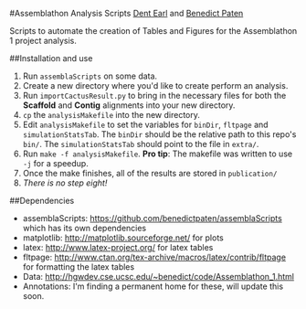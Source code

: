 #Assemblathon Analysis Scripts
[Dent Earl](https://github.com/dentearl/) and [Benedict Paten](https://github.com/benedictpaten/)

Scripts to automate the creation of Tables and Figures for the Assemblathon 1 project analysis.

##Installation and use
1. Run <code>assemblaScripts</code> on some data.
2. Create a new directory where you'd like to create perform an analysis.
3. Run <code>importCactusResult.py</code> to bring in the necessary files for both the **Scaffold** and **Contig** alignments into your new directory.
4. <code>cp</code> the <code>analysisMakefile</code> into the new directory.
5. Edit <code>analysisMakefile</code> to set the variables for <code>binDir</code>, <code>fltpage</code> and <code>simulationStatsTab</code>. The <code>binDir</code> should be the relative path to this repo's <code>bin/</code>. The <code>simulationStatsTab</code> should point to the file in <code>extra/</code>.
6. Run <code>make -f analysisMakefile</code>. **Pro tip**: The makefile was written to use <code>-j</code> for a speedup.
7. Once the make finishes, all of the results are stored in <code>publication/</code>
8. _There is no step eight!_

##Dependencies
* assemblaScripts: https://github.com/benedictpaten/assemblaScripts which has its own dependencies
* matplotlib: http://matplotlib.sourceforge.net/ for plots
* latex: http://www.latex-project.org/ for latex tables
* fltpage: http://www.ctan.org/tex-archive/macros/latex/contrib/fltpage for formatting the latex tables
* Data: http://hgwdev.cse.ucsc.edu/~benedict/code/Assemblathon_1.html
* Annotations: I'm finding a permanent home for these, will update this soon.
